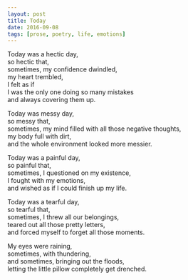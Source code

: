 ```yaml
---
layout: post
title: Today
date: 2016-09-08
tags: [prose, poetry, life, emotions]
---
```


Today was a hectic day,<br>
so hectic that,<br>
sometimes, my confidence dwindled,<br>
my heart trembled,<br>
I felt as if<br>
I was the only one doing so many mistakes<br>
and always covering them up.<br>

Today was messy day,<br>
so messy that,<br>
sometimes, my mind filled with all those negative thoughts,<br>
my body full with dirt,<br>
and the whole environment looked more messier.<br>

Today was a painful day,<br>
so painful that,<br>
sometimes, I questioned on my existence,<br>
I fought with my emotions,<br>
and wished as if I could finish up my life.<br>

Today was a tearful day,<br>
so tearful that,<br>
sometimes, I threw all our belongings,<br>
teared out all those pretty letters,<br>
and forced myself to forget all those moments.<br>

My eyes were raining,<br>
sometimes, with thundering,<br>
and sometimes, bringing out the floods,<br>
letting the little pillow completely get drenched.<br>

